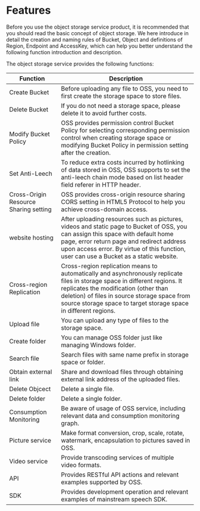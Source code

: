 # Features

Before you use the object storage service product, it is recommended that you should read the basic concept of object storage. We here introduce in detail the creation and naming rules of Bucket, Object and definitions of Region, Endpoint and AccessKey, which can help you better understand the following function introduction and description.

The object storage service provides the following functions:

|Function|Description|
|-|-|
|Create Bucket|Before uploading any file to OSS, you need to first create the storage space to store files. |
|Delete Bucket|If you do not need a storage space, please delete it to avoid further costs. |
|Modify Bucket Policy |OSS provides permission control Bucket Policy for selecting corresponding permission control when creating storage space or modifying Bucket Policy in permission setting after the creation. |
|Set Anti-Leech|To reduce extra costs incurred by hotlinking of data stored in OSS, OSS supports to set the anti-leech chain mode based on list header field referer in HTTP header. |
|Cross-Origin Resource Sharing setting |OSS provides cross-origin resource sharing CORS setting in HTML5 Protocol to help you achieve cross-domain access. |
|website hosting|After uploading resources such as pictures, videos and static page to Bucket of OSS, you can assign this space with default home page, error return page and redirect address upon access error. By virtue of this function, user can use a Bucket as a static website. |
|Cross-region Replication |Cross-region replication means to automatically and asynchronously replicate files in storage space in different regions. It replicates the modification (other than deletion) of files in source storage space from source storage space to target storage space in different regions. |
|Upload file|You can upload any type of files to the storage space. |
|Create folder|You can manage OSS folder just like managing Windows folder. |
|Search file|Search files with same name prefix in storage space or folder. |
|Obtain external link|Share and download files through obtaining external link address of the uploaded files. |
|Delete Objcect|Delete a single file. |
|Delete folder|Delete a single folder. |
|Consumption Monitoring|Be aware of usage of OSS service, including relevant data and consumption monitoring graph. |
|Picture service|Make format conversion, crop, scale, rotate, watermark, encapsulation to pictures saved in OSS. |
|Video service|Provide transcoding services of multiple video formats. |
|API|Provides RESTful API actions and relevant examples supported by OSS. |
|SDK|Provides development operation and relevant examples of mainstream speech SDK. |
